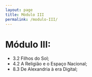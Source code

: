 ```yaml
---
layout: page
title: Módulo III
permalink: /modulo-III/
---
```

# Módulo III:
  - 3.2 Filhos do Sol;
  - 4.2 A Religião e o Espaço Nacional;
  - 8.3 De Alexandria à era Digital;

